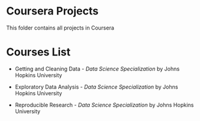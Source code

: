 # Coursera Projects
This folder contains all projects in Coursera

# Courses List

* Getting and Cleaning Data - _Data Science Specialization_ by Johns Hopkins University

* Exploratory Data Analysis - _Data Science Specialization_ by Johns Hopkins University

* Reproducible Research - _Data Science Specialization_ by Johns Hopkins University


